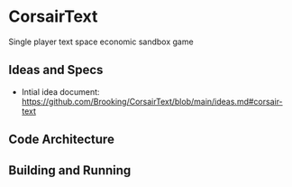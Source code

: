 # CorsairText
Single player text space economic sandbox game

## Ideas and Specs
* Intial idea document: https://github.com/Brooking/CorsairText/blob/main/ideas.md#corsair-text

## Code Architecture


## Building and Running
